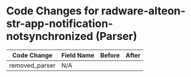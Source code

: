 # Code Changes for radware-alteon-str-app-notification-notsynchronized (Parser)

| Code Change | Field Name | Before | After |
|-------------|------------|--------|-------|
| removed_parser | N/A |  |  |